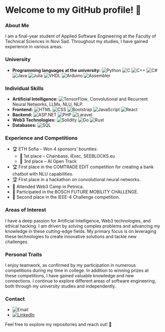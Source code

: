 # Welcome to my GitHub profile! 👋

### About Me
I am a final-year student of Applied Software Engineering at the Faculty of Technical Sciences in Novi Sad. Throughout my studies, I have gained experience in various areas.

### University
- **Programming languages at the university:** ![Python](https://img.shields.io/badge/Python-3776AB?style=flat-square&logo=python&logoColor=white) ![C](https://img.shields.io/badge/C-00599C?style=flat-square&logo=c&logoColor=white) ![C++](https://img.shields.io/badge/C++-00599C?style=flat-square&logo=c%2B%2B&logoColor=white) ![C#](https://img.shields.io/badge/C%23-239120?style=flat-square&logo=c-sharp&logoColor=white) ![Java](https://img.shields.io/badge/Java-007396?style=flat-square&logo=java&logoColor=white) ![Julia](https://img.shields.io/badge/Julia-9558B2?style=flat-square&logo=julia&logoColor=white) ![VHDL](https://img.shields.io/badge/VHDL-543978?style=flat-square&logoColor=white) ![Arduino](https://img.shields.io/badge/Arduino-00979D?style=flat-square&logo=arduino&logoColor=white) ![Assembler](https://img.shields.io/badge/Assembler-808080?style=flat-square&logoColor=white)

### Individual Skills
- **Artificial Intelligence:** ![TensorFlow](https://img.shields.io/badge/TensorFlow-FF6F00?style=flat-square&logo=tensorflow&logoColor=white), Convolutional and Recurrent Neural Networks, LLMs, NLU, NLP.
- **Frontend:** ![HTML](https://img.shields.io/badge/HTML-E34F26?style=flat-square&logo=html5&logoColor=white) ![CSS](https://img.shields.io/badge/CSS-1572B6?style=flat-square&logo=css3&logoColor=white) ![Bootstrap](https://img.shields.io/badge/Bootstrap-563D7C?style=flat-square&logo=bootstrap&logoColor=white) ![JavaScript](https://img.shields.io/badge/JavaScript-F7DF1E?style=flat-square&logo=javascript&logoColor=black) ![React](https://img.shields.io/badge/React-61DAFB?style=flat-square&logo=react&logoColor=white) 
- **Backend:** ![ASP.NET](https://img.shields.io/badge/ASP.NET-512BD4?style=flat-square&logo=aspnet&logoColor=white) ![PHP](https://img.shields.io/badge/PHP-777BB4?style=flat-square&logo=php&logoColor=white) ![Laravel](https://img.shields.io/badge/Laravel-FF2D20?style=flat-square&logo=laravel&logoColor=white) 
- **Web3 Technologies:** ![Solidity](https://img.shields.io/badge/Solidity-363636?style=flat-square&logo=solidity&logoColor=white) ![Go](https://img.shields.io/badge/Go-00ADD8?style=flat-square&logo=go&logoColor=white) ![Rust](https://img.shields.io/badge/Rust-000000?style=flat-square&logo=rust&logoColor=white)
- **Databases:** ![SQL](https://img.shields.io/badge/SQL-4479A1?style=flat-square&logo=postgresql&logoColor=white)

### Experience and Competitions
- 🏆 ETH Sofia – Won 4 sponsors’ bounties:
  - 🥇 1st place – Chainbase, iExec, SEEBLOCKS.eu
  - 🥉 3rd place – AI Open Track
- 🏆 First place in the COMTRADE EDIT competition for creating a bank chatbot with NLU capabilities.
- 🏆 First place in a hackathon on convolutional neural networks.
- 🚀 Attended Web3 Camp in Petnica.
- 🌟 Participated in the BOSCH FUTURE MOBILITY CHALLENGE.
- 🥈 Second place in the IEEE-4 Challenge competition.

### Areas of Interest
I have a deep passion for Artificial Intelligence, Web3 technologies, and ethical hacking. I am driven by solving complex problems and advancing my knowledge in these cutting-edge fields. My primary focus is on leveraging these technologies to create innovative solutions and tackle new challenges.

### Personal Traits
I enjoy teamwork, as confirmed by my participation in numerous competitions during my time in college. In addition to winning prizes at these competitions, I have gained valuable knowledge and new connections. I continue to explore different areas of software engineering, both through my university studies and independently.

### Contact
- ![Email](https://img.shields.io/badge/Email-milosevicdragan002%40gmail.com-blue?style=flat-square&logo=gmail)
- [![LinkedIn](https://img.shields.io/badge/LinkedIn-0077B5?style=flat-square&logo=linkedin&logoColor=white)](https://www.linkedin.com/in/dragan-milosevic3/)
  
Feel free to explore my repositories and reach out! 🚀
